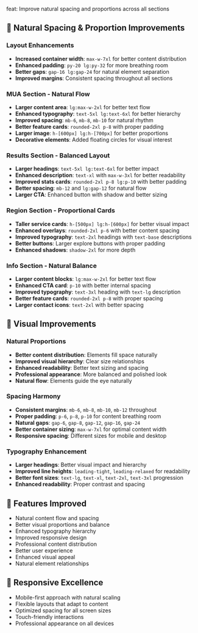 feat: Improve natural spacing and proportions across all sections

## 🎨 Natural Spacing & Proportion Improvements

### Layout Enhancements
- **Increased container width**: `max-w-7xl` for better content distribution
- **Enhanced padding**: `py-20 lg:py-32` for more breathing room
- **Better gaps**: `gap-16 lg:gap-24` for natural element separation
- **Improved margins**: Consistent spacing throughout all sections

### MUA Section - Natural Flow
- **Larger content area**: `lg:max-w-2xl` for better text flow
- **Enhanced typography**: `text-5xl lg:text-6xl` for better hierarchy
- **Improved spacing**: `mb-6`, `mb-8`, `mb-10` for natural rhythm
- **Better feature cards**: `rounded-2xl p-8` with proper padding
- **Larger image**: `h-[600px] lg:h-[700px]` for better proportions
- **Decorative elements**: Added floating circles for visual interest

### Results Section - Balanced Layout
- **Larger headings**: `text-5xl lg:text-6xl` for better impact
- **Enhanced description**: `text-xl` with `max-w-3xl` for better readability
- **Improved stats cards**: `rounded-2xl p-8 lg:p-10` with better padding
- **Better spacing**: `mb-12` and `lg:gap-12` for natural flow
- **Larger CTA**: Enhanced button with shadow and better sizing

### Region Section - Proportional Cards
- **Taller service cards**: `h-[500px] lg:h-[600px]` for better visual impact
- **Enhanced overlays**: `rounded-2xl p-6` with better content spacing
- **Improved typography**: `text-2xl` headings with `text-base` descriptions
- **Better buttons**: Larger explore buttons with proper padding
- **Enhanced shadows**: `shadow-2xl` for more depth

### Info Section - Natural Balance
- **Larger content blocks**: `lg:max-w-2xl` for better text flow
- **Enhanced CTA card**: `p-10` with better internal spacing
- **Improved typography**: `text-3xl` heading with `text-lg` description
- **Better feature cards**: `rounded-2xl p-8` with proper spacing
- **Larger contact icons**: `text-2xl` with better spacing

## 🎯 Visual Improvements

### Natural Proportions
- **Better content distribution**: Elements fill space naturally
- **Improved visual hierarchy**: Clear size relationships
- **Enhanced readability**: Better text sizing and spacing
- **Professional appearance**: More balanced and polished look
- **Natural flow**: Elements guide the eye naturally

### Spacing Harmony
- **Consistent margins**: `mb-6`, `mb-8`, `mb-10`, `mb-12` throughout
- **Proper padding**: `p-6`, `p-8`, `p-10` for content breathing room
- **Natural gaps**: `gap-6`, `gap-8`, `gap-12`, `gap-16`, `gap-24`
- **Better container sizing**: `max-w-7xl` for optimal content width
- **Responsive spacing**: Different sizes for mobile and desktop

### Typography Enhancement
- **Larger headings**: Better visual impact and hierarchy
- **Improved line heights**: `leading-tight`, `leading-relaxed` for readability
- **Better font sizes**: `text-lg`, `text-xl`, `text-2xl`, `text-3xl` progression
- **Enhanced readability**: Proper contrast and spacing

## 🚀 Features Improved
- Natural content flow and spacing
- Better visual proportions and balance
- Enhanced typography hierarchy
- Improved responsive design
- Professional content distribution
- Better user experience
- Enhanced visual appeal
- Natural element relationships

## 📱 Responsive Excellence
- Mobile-first approach with natural scaling
- Flexible layouts that adapt to content
- Optimized spacing for all screen sizes
- Touch-friendly interactions
- Professional appearance on all devices 